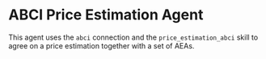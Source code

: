 # ABCI Price Estimation Agent

This agent uses the `abci` connection and the `price_estimation_abci` skill
to agree on a price estimation together with a set of AEAs. 
